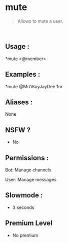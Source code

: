 # mute

> Allows to mute a user.

<br>

## Usage :

*mute <@member> <time>

## Examples :

*mute @Mr¤KayJayDee 1m

## Aliases :

None

## NSFW ?

- No

## Permissions :

Bot: Manage channels
<br>

User: Manage messages

## Slowmode :

- 3 seconds

## Premium Level

- No premium